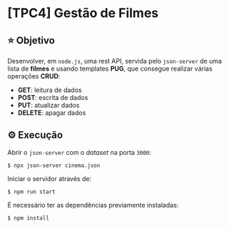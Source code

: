 # [TPC4] Gestão de Filmes

## ⭐ Objetivo

Desenvolver, em `node.js`, uma rest API, servida pelo `json-server` de uma lista de **filmes** e usando templates **PUG**, que consegue realizar várias operações **CRUD**:

- **GET**: leitura de dados
- **POST**: escrita de dados
- **PUT**: atualizar dados
- **DELETE**: apagar dados

## ⚙️ Execução

Abrir o `json-server` com o *dataset* na porta `3000`:

```
$ npx json-server cinema.json
```

Iniciar o servidor através de:

```
$ npm run start
```

É necessário ter as dependências previamente instaladas:

```
$ npm install
```